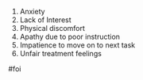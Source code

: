 1. Anxiety
2. Lack of Interest
3. Physical discomfort
4. Apathy due to poor instruction
5. Impatience to move on to next task
6. Unfair treatment feelings

#foi

 